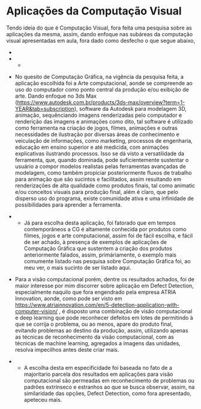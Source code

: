# Aplicações da Computação Visual

Tendo ideia do que é Computação Visual, fora feita uma pesquisa sobre as aplicações da mesma, assim, dando enfoque nas subáreas da computação visual apresentadas em aula, fora dado como desfecho o que segue abaixo,

* 
* *

* No quesito de Computação Gráfica, na vigência da pesquisa feita, a aplicação escolhida foi a Arte computacional, aonde se compreende ao uso do computador como ponto central da produção e/ou exibição de arte. Dando enfoque no 3ds Max (https://www.autodesk.com.br/products/3ds-max/overview?term=1-YEAR&tab=subscription), software da Autodesk para modelagem 3D, animação, sequênciando imagens renderizadas pelo computador e renderição das imagens e animações como dito, tal software é utilizado como ferramenta na criação de jogos, filmes, animações e outras necessidades de ilustração por diversas áreas de conhecimento e veiculação de informações, como marketing, processos de engenharia, educação em ensino superior e até medicida, com animações explicativas ilustrando processos. Isso se dá visto a versatilidade da ferramenta, que, quando dominada, pode suficientemente sustentar o usuário a compor modelos realistas pelas ferramentas avançadas de modelagem, como também propiciar posteriormente fluxos de trabalho para animação que são sucintos e facilitados, assim resultando em renderizações de alta qualidade como produtos finais, tal como animatic e/ou conceitos visuais para produção final, além é claro, que pelo disperso uso do programa, existe comunidade ativa e uma infinidade de possibilidades para aprender a ferramenta.
* * Já para escolha desta aplicação, foi fatorado que em tempos contemporâneos a CG é altamente conhecida por produtos como filmes, jogos e arte computacional, assim foi de fácil escolha, e fácil de ser achado, à presença de exemplos de aplicações de Computação Gráfica que sustentem a criação dos produtos anteriormente falados, assim, primáriamente, o exemplo mais comumente listado nas pesquisa sobre Computação Gráfica foi, ao meu ver, o mais sucinto de ser listado aqui. 

* Para a visão computacional porém, dentre os resultados achados, foi de maior interesse por mim discorrer sobre aplicação em Defect Detection, especialmente naquilo que fora engendrado pela empresa ATRIA Innovation, aonde, como pode ser visto em https://www.atriainnovation.com/en/5-detection-application-with-computer-vision/ , é disposto uma combinação de visão computacional e deep learning que pode reconhecer defeitos em lotes de permitindo à que se corrija o problema, ou ao menos, apare do produto final, evitando problemas ao destino da produção, assim, utilizando apenas as técnicas de reconhecimento da visão computacional, com as técnicas de machine learning, agregados a imagens das unidades, resolva impecilhos antes deste criar mais.
* * A escolha desta em especificidade foi baseada no fato de a majoritario parcela dos resultados em aplicações para visão computacional são permeadas em reconhecimento de problemas ou padrões extrínseco e estranhos ao que se busca observar, assim, na similaridade das opções, Defect Detection, como fora apresentado, apeteceu mais.



